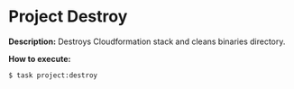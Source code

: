 # Project Destroy

**Description:**
Destroys Cloudformation stack and cleans binaries directory.

**How to execute:**
```shell
$ task project:destroy
```
